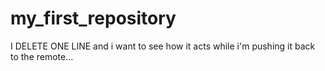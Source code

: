 # my_first_repository
I DELETE ONE LINE and i want to see how it acts while i'm pushing it back to the remote...

